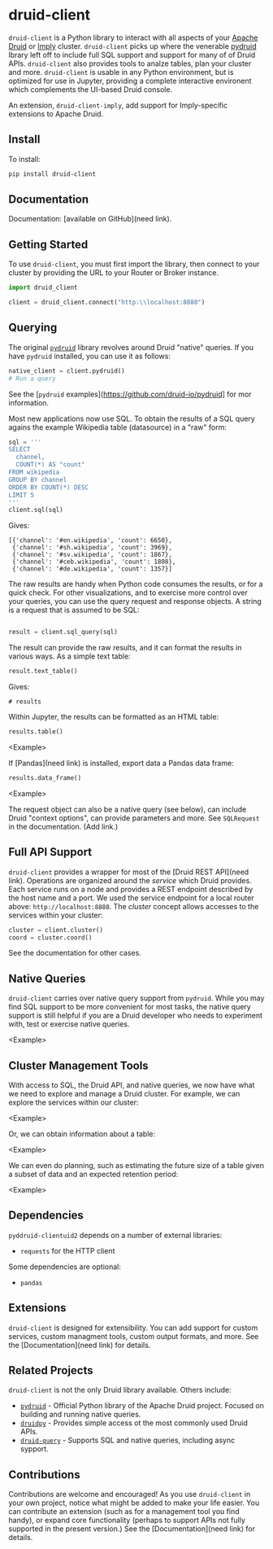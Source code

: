 # druid-client

`druid-client` is a Python library to interact with all aspects of your
[Apache Druid](https://druid.apache.org/) or [Imply](https://imply.io/) cluster. 
`druid-client` picks up where the venerable [pydruid](https://github.com/druid-io/pydruid) lbrary 
left off to include full SQL support and support for many of of Druid APIs. `druid-client`
also provides tools to analze tables, plan your cluster and more. ``druid-client`` is usable 
in any Python environment, but is optimized for use in Jupyter, providing a complete interactive
environent which complements the UI-based Druid console.

An extension, `druid-client-imply`, add support for Imply-specific extensions to Apache Druid.

## Install

To install:

```bash
pip install druid-client
```

## Documentation

Documentation: [available on GitHub](need link).

## Getting Started

To use `druid-client`, you must first import the library, then connect to your cluster by providing the URL to your Router or Broker instance.

```python
import druid_client

client = druid_client.connect("http:\\localhost:8888")
```

## Querying

The original [`pydruid`](https://pythonhosted.org/pydruid/) library revolves around Druid 
"native" queries. If you have `pydruid` installed, you can use it as follows:

```python
native_client = client.pydruid()
# Run a query
```

See the [`pydruid` examples](https://github.com/druid-io/pydruid] for mor information.

Most new applications now use SQL. To obtain the results of a SQL query agains the example Wikipedia table (datasource) in a "raw" form:

```python
sql = '''
SELECT
  channel,
  COUNT(*) AS "count"
FROM wikipedia
GROUP BY channel
ORDER BY COUNT(*) DESC
LIMIT 5
'''
client.sql(sql)
```

Gives:

```text
[{'channel': '#en.wikipedia', 'count': 6650},
 {'channel': '#sh.wikipedia', 'count': 3969},
 {'channel': '#sv.wikipedia', 'count': 1867},
 {'channel': '#ceb.wikipedia', 'count': 1808},
 {'channel': '#de.wikipedia', 'count': 1357}]
```

The raw results are handy when Python code consumes the results, or for a quick check. For other visualizations, and to exercise more control over your queries, you can use the query request and response objects. A string is a request that is assumed to be SQL:

```python

result = client.sql_query(sql)
```

The result can provide the raw results, and it can format the results in various ways. As a simple text table:

```python
result.text_table()
```

Gives:

```text
# results
```

Within Jupyter, the results can be formatted as an HTML table:

```python
results.table()
```

&lt;Example&gt;

If [Pandas](need link) is installed, export data a Pandas data frame:

```python
results.data_frame()
```

&lt;Example&gt;

The request object can also be a native query (see below), can include Druid "context options", can provide parameters and more. See `SQLRequest` in the documentation. (Add link.)

## Full API Support

`druid-client` provides a wrapper for most of the [Druid REST API](need link). Operations are organized around the *service* which Druid provides. Each service runs on a node and provides a REST endpoint described by the host name and a port. We used the service endpoint for a local router above: `http://localhost:8888`. The *cluster* concept allows accesses to the services within your cluster:

```python
cluster = client.cluster()
coord = cluster.coord()
```

See the documentation for other cases.

## Native Queries

`druid-client` carries over native query support from `pydruid`. While you may find SQL support to be more convenient for most tasks, the native query support is still helpful if you are a Druid developer who needs to experiment with, test or exercise native queries.

&lt;Example&gt;

## Cluster Management Tools

With access to SQL, the Druid API, and native queries, we now have what we need to explore and manage a Druid cluster. For example, we can explore the services within our cluster:

&lt;Example&gt;

Or, we can obtain information about a table:

&lt;Example&gt;

We can even do planning, such as estimating the future size of a table given a subset of data and an expected retention period:

&lt;Example&gt;

## Dependencies

`pyddruid-clientuid2` depends on a number of external libraries:

* `requests` for the HTTP client

Some dependencies are optional:

* `pandas`

## Extensions

`druid-client` is designed for extensibility. You can add support for custom services, custom managment tools, custom output formats, and more. See the [Documentation](need link) for details.

## Related Projects

`druid-client` is not the only Druid library available. Others include:

* [`pydruid`](https://pypi.org/project/pydruid/) - Official Python library of the Apache Druid
project. Focused on building and running native queries.
* [`druidpy`](https://pypi.org/project/druidpy/) - Provides simple access ot the most
commonly used Druid APIs.
* [`druid-query`](https://pypi.org/project/druid-query/) - Supports SQL and native queries,
including async sypport.

## Contributions

Contributions are welcome and encouraged! As you use `druid-client` in your own project, notice what might be added to make your life easier. You can contribute an extension (such as for a management tool you find handy), or expand core functionality (perhaps to support APIs not fully supported in the present version.) See the [Documentation](need link) for details.
